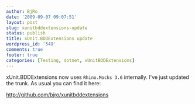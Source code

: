 ```yaml
---
author: BjRo
date: '2009-09-07 09:07:51'
layout: post
slug: xunitbddextensions-update
status: publish
title: xUnit.BDDExtensions update
wordpress_id: '549'
comments: true
footer: true
categories: [Testing, dotnet, xUnitBDDExtensions]
---
```


xUnit.BDDExtensions now uses `Rhino.Mocks 3.6` internally. I've just updated the trunk. As usual you can find it here:

<http://github.com/bjro/xunitbddextensions>

